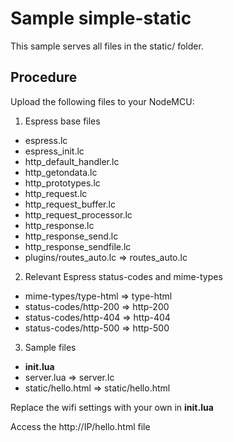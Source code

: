 # Sample simple-static

This sample serves all files in the static/ folder.


## Procedure
Upload the following files to your NodeMCU:

1. Espress base files
 * espress.lc  
  * espress_init.lc  
  * http_default_handler.lc  
  * http_getondata.lc
  * http_prototypes.lc
  * http_request.lc  
  * http_request_buffer.lc
  * http_request_processor.lc  
  * http_response.lc  
  * http_response_send.lc
  * http_response_sendfile.lc  
  * plugins/routes_auto.lc => routes_auto.lc
 
2. Relevant Espress status-codes and mime-types  
 * mime-types/type-html => type-html  
 * status-codes/http-200 => http-200
 * status-codes/http-404 => http-404
 * status-codes/http-500 => http-500

3. Sample files
 * **init.lua**  
 * server.lua => server.lc    
 * static/hello.html  => static/hello.html

Replace the wifi settings with your own in **init.lua**

Access the http://IP/hello.html file